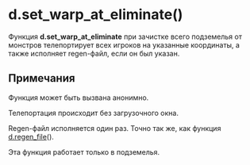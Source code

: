 # d.set_warp_at_eliminate()
Функция **d.set_warp_at_eliminate** при зачистке всего подземелья от монстров телепортирует всех игроков на указанные координаты, а также исполняет regen-файл, если он был указан.

## Примечания
Функция может быть вызвана анонимно.

Телепортация происходит без загрузочного окна.

Regen-файл исполняется один раз. Точно так же, как функция [d.regen_file](../d/d.regen_file.md)().

Эта функция работает только в подземелья.